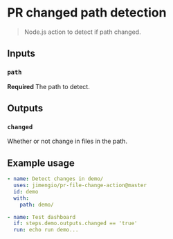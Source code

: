 # PR changed path detection

> Node.js action to detect if path changed.

## Inputs

### `path`

**Required** The path to detect.

## Outputs

### `changed`

Whether or not change in files in the path.

## Example usage

```yaml
- name: Detect changes in demo/
  uses: jimengio/pr-file-change-action@master
  id: demo
  with:
    path: demo/

- name: Test dashboard
  if: steps.demo.outputs.changed == 'true'
  run: echo run demo...
```
